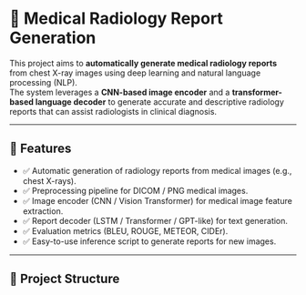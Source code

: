 # 🏥 Medical Radiology Report Generation  

This project aims to **automatically generate medical radiology reports** from chest X-ray images using deep learning and natural language processing (NLP).  
The system leverages a **CNN-based image encoder** and a **transformer-based language decoder** to generate accurate and descriptive radiology reports that can assist radiologists in clinical diagnosis.  

---

## 📌 Features
- ✅ Automatic generation of radiology reports from medical images (e.g., chest X-rays).  
- ✅ Preprocessing pipeline for DICOM / PNG medical images.  
- ✅ Image encoder (CNN / Vision Transformer) for medical image feature extraction.  
- ✅ Report decoder (LSTM / Transformer / GPT-like) for text generation.  
- ✅ Evaluation metrics (BLEU, ROUGE, METEOR, CIDEr).  
- ✅ Easy-to-use inference script to generate reports for new images.  

---

## 📂 Project Structure
